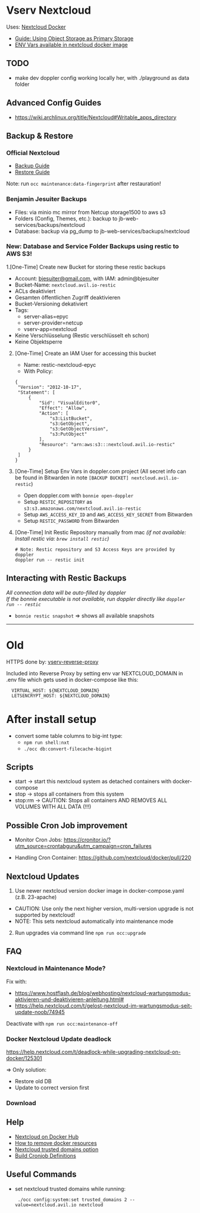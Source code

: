 # Vserv Nextcloud

Uses: [Nextcloud Docker](https://github.com/nextcloud/docker)

- [Guide: Using Object Storage as Primary Storage](https://docs.nextcloud.com/server/latest/admin_manual/configuration_files/primary_storage.html)
- [ENV Vars available in nextcloud docker image](https://hub.docker.com/_/nextcloud?tab=description)

## TODO

- make dev doppler config working locally her, with ./playground as data folder

## Advanced Config Guides

- https://wiki.archlinux.org/title/Nextcloud#Writable_apps_directory

## Backup & Restore

### Official Nextcloud

- [Backup Guide](https://docs.nextcloud.com/server/latest/admin_manual/maintenance/backup.html)
- [Restore Guide](https://docs.nextcloud.com/server/latest/admin_manual/maintenance/restore.html)

Note: run `occ maintenance:data-fingerprint` after restauration!

### Benjamin Jesuiter Backups

- Files: via minio mc mirror from Netcup storage1500 to aws s3
- Folders (Config, Themes, etc.): backup to jb-web-services/backups/nextcloud
- Database: backup via pg_dump to jb-web-services/backups/nextcloud

### New: Database and Service Folder Backups using restic to AWS S3!

1.[One-Time] Create new Bucket for storing these restic backups

- Account: bjesuiter@gmail.com, with IAM: admin@bjesuiter
- Bucket-Name: `nextcloud.avil.io-restic`
- ACLs deaktiviert
- Gesamten öffentlichen Zugriff deaktivieren
- Bucket-Versioning dekativiert
- Tags:
  - server-alias=epyc
  - server-provider=netcup
  - vserv-app=nextcloud
- Keine Verschlüsselung (Restic verschlüsselt eh schon)
- Keine Objektsperre

2. [One-Time] Create an IAM User for accessing this bucket

   - Name: restic-nextcloud-epyc
   - With Policy:

   ```
   {
    "Version": "2012-10-17",
    "Statement": [
        {
            "Sid": "VisualEditor0",
            "Effect": "Allow",
            "Action": [
                "s3:ListBucket",
                "s3:GetObject",
                "s3:GetObjectVersion",
                "s3:PutObject"
            ],
            "Resource": "arn:aws:s3:::nextcloud.avil.io-restic"
        }
    ]
   }
   ```

3. [One-Time] Setup Env Vars in doppler.com project
   (All secret info can be found in Bitwarden in note `[BACKUP BUCKET] nextcloud.avil.io-restic`)

   - Open doppler.com with `bonnie open-doppler`
   - Setup `RESTIC_REPOSITORY` as `s3:s3.amazonaws.com/nextcloud.avil.io-restic`
   - Setup `AWS_ACCESS_KEY_ID` and `AWS_ACCESS_KEY_SECRET` from Bitwarden
   - Setup `RESTIC_PASSWORD` from Bitwarden

4. [One-Time] Init Restic Repository manually from mac
   _(if not available: Install restic via: `brew install restic`)_

   ```
   # Note: Restic repository and S3 Access Keys are provided by doppler
   doppler run -- restic init
   ```

## Interacting with Restic Backups

_All connection data will be auto-filled by doppler_  
_If the bonnie executable is not available, run doppler directly like `doppler run -- restic`_

- `bonnie restic snapshot` => shows all available snapshots

---

# Old

HTTPS done by: [vserv-reverse-proxy](https://bitbucket.org/bnware/vserv-reverse-proxy/src/master/)

Included into Reverse Proxy by setting env var NEXTCLOUD_DOMAIN in .env file
which gets used in docker-compose like this:

      VIRTUAL_HOST: ${NEXTCLOUD_DOMAIN}
      LETSENCRYPT_HOST: ${NEXTCLOUD_DOMAIN}

# After install setup

- convert some table columns to big-int type:
  - `npm run shell:nxt`
  - `./occ db:convert-filecache-bigint`

## Scripts

- start -> start this nextcloud system as detached containers with docker-compose
- stop -> stops all containers from this system
- stop:rm -> CAUTION: Stops all containers AND REMOVES ALL VOLUMES WITH ALL DATA (!!!)

## Possible Cron Job improvement

- Monitor Cron Jobs: https://cronitor.io/?utm_source=crontabguru&utm_campaign=cron_failures

- Handling Cron Container: https://github.com/nextcloud/docker/pull/220

## Nextcloud Updates

1. Use newer nextcloud version docker image in docker-compose.yaml (z.B. 23-apache)

- CAUTION: Use only the next higher version, multi-version upgrade is not supported by nextcloud!
- NOTE: This sets nextcloud automatically into maintenance mode

2. Run upgrades via command line `npm run occ:upgrade`

## FAQ

### Nextcloud in Maintenance Mode?

Fix with:

- https://www.hostflash.de/blog/webhosting/nextcloud-wartungsmodus-aktivieren-und-deaktivieren-anleitung.html#
- https://help.nextcloud.com/t/gelost-nextcloud-im-wartungsmodus-seit-update-noob/74945

Deactivate with `npm run occ:maintenance-off`

### Docker Nextcloud Update deadlock

https://help.nextcloud.com/t/deadlock-while-upgrading-nextcloud-on-docker/125301

=> Only solution:

- Restore old DB
- Update to correct version first

### Download

## Help

- [Nextcloud on Docker Hub](https://hub.docker.com/_/nextcloud/)
- [How to remove docker resources](https://linuxize.com/post/how-to-remove-docker-images-containers-volumes-and-networks/#remove-one-or-more-volumes)
- [Nextcloud trusted domains option](https://github.com/nextcloud/docker/pull/500)
- [Build Cronjob Definitions](https://crontab.guru/#*/15_*_*_*_*)

## Useful Commands

- set nextcloud trusted domains while running:

       ./occ config:system:set trusted_domains 2 --value=nextcloud.avil.io nextcloud
